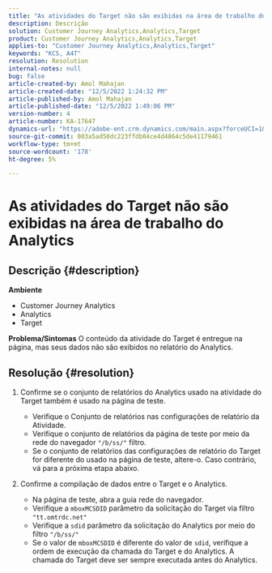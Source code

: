 ```yaml
---
title: "As atividades do Target não são exibidas na área de trabalho do Analytics"
description: Descrição
solution: Customer Journey Analytics,Analytics,Target
product: Customer Journey Analytics,Analytics,Target
applies-to: "Customer Journey Analytics,Analytics,Target"
keywords: "KCS, A4T"
resolution: Resolution
internal-notes: null
bug: false
article-created-by: Amol Mahajan
article-created-date: "12/5/2022 1:24:32 PM"
article-published-by: Amol Mahajan
article-published-date: "12/5/2022 1:49:06 PM"
version-number: 4
article-number: KA-17647
dynamics-url: "https://adobe-ent.crm.dynamics.com/main.aspx?forceUCI=1&pagetype=entityrecord&etn=knowledgearticle&id=85246e21-a074-ed11-81ab-6045bd0061cb"
source-git-commit: 003a5ad50dc223ffdb04ce4d4864c5de41179461
workflow-type: tm+mt
source-wordcount: '178'
ht-degree: 5%

---
```


# As atividades do Target não são exibidas na área de trabalho do Analytics

## Descrição {#description}

<b>Ambiente</b>
- Customer Journey Analytics
- Analytics
- Target



<b>Problema/Sintomas</b>
O conteúdo da atividade do Target é entregue na página, mas seus dados não são exibidos no relatório do Analytics.


## Resolução {#resolution}


1. Confirme se o conjunto de relatórios do Analytics usado na atividade do Target também é usado na página de teste.

   - Verifique o Conjunto de relatórios nas configurações de relatório da Atividade.
   - Verifique o conjunto de relatórios da página de teste por meio da rede do navegador `"/b/ss/"` filtro.
   - Se o conjunto de relatórios das configurações de relatório do Target for diferente do usado na página de teste, altere-o. Caso contrário, vá para a próxima etapa abaixo.
2. Confirme a compilação de dados entre o Target e o Analytics.

   - Na página de teste, abra a guia rede do navegador.
   - Verifique a `mboxMCSDID` parâmetro da solicitação do Target via filtro `"tt.omtrdc.net"`
   - Verifique a `sdid` parâmetro da solicitação do Analytics por meio do filtro `"/b/ss/"`
   - Se o valor de `mboxMCSDID` é diferente do valor de `sdid`, verifique a ordem de execução da chamada do Target e do Analytics. A chamada do Target deve ser sempre executada antes do Analytics.

